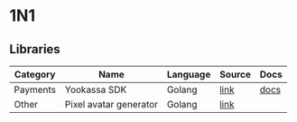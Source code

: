 # 1N1

## Libraries

| Category | Name | Language | Source | Docs |
|-|-|-|-|-|
| Payments | Yookassa SDK | Golang | [link](https://github.com/1N1Group/go-yookassa) | [docs](https://go-yookassa.libs.1n1.su/) |
| Other | Pixel avatar generator | Golang | [link](https://github.com/1N1Group/avatar_gen) | |
